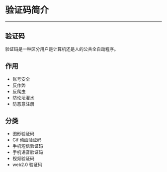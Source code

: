 # 验证码简介

---

## 验证码

验证码是一种区分用户是计算机还是人的公共全自动程序。

## 作用

* 账号安全
* 反作弊
* 反爬虫
* 防论坛灌水
* 防恶意注册

## 分类

* 图形验证码
* Gif 动画验证码
* 手机短信验证码
* 手机语音验证码
* 视频验证码
* web2.0 验证码